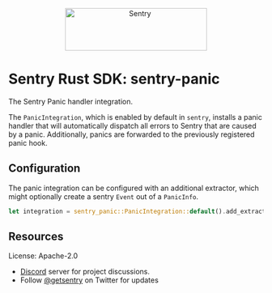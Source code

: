 <p align="center">
  <a href="https://sentry.io/?utm_source=github&utm_medium=logo" target="_blank">
    <img src="https://sentry-brand.storage.googleapis.com/sentry-wordmark-dark-280x84.png" alt="Sentry" width="280" height="84">
  </a>
</p>

# Sentry Rust SDK: sentry-panic

The Sentry Panic handler integration.

The `PanicIntegration`, which is enabled by default in `sentry`, installs a
panic handler that will automatically dispatch all errors to Sentry that
are caused by a panic.
Additionally, panics are forwarded to the previously registered panic hook.

## Configuration

The panic integration can be configured with an additional extractor, which
might optionally create a sentry `Event` out of a `PanicInfo`.

```rust
let integration = sentry_panic::PanicIntegration::default().add_extractor(|info| None);
```

## Resources

License: Apache-2.0

- [Discord](https://discord.gg/ez5KZN7) server for project discussions.
- Follow [@getsentry](https://twitter.com/getsentry) on Twitter for updates
